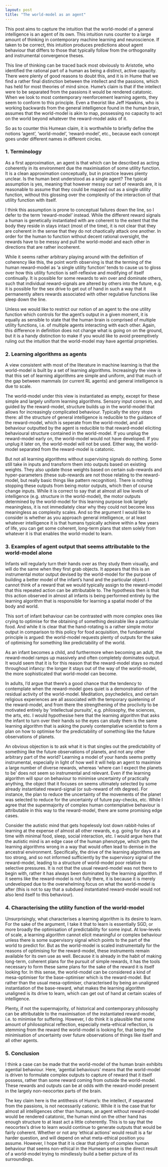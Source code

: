 ```yaml
---
layout: post
title: "The world-model as an agent"
---
```


This post aims to capture the intuition that the world-model of a general intelligence is an agent of its own. This intuition runs counter to a large amount of thinking in contemporary machine learning and neuroscience. If taken to be correct, this intuition produces predictions about agent behaviour that differs to those that typically follow from the orthogonality and instrumental convergence theses. 

This line of thinking can be traced back most obviously to Aristotle, who identified the rational part of a human as being a distinct, active capacity. There were plenty of good reasons to doubt this, and it is in Hume that we find a rather final distinction between the intellect and the passions, which has held for most theories of mind since. Hume’s claim is that if the intellect were to be separated from the passions it would be rendered catatonic. When we look to most contemporary reenforcement learning agents, they seem to conform to this principle. Even a theorist like Jeff Hawkins, who is working backwards from the general intelligence found in the human brain, assumes that the world-model is akin to map, possessing no capacity to act on the world beyond whatever the reward-model asks of it.

So as to counter this Humean claim, it is worthwhile to briefly define the notions ‘agent’, ‘world-model’, ‘reward-model’, etc., because each concept goes under different names in different circles. 

### 1. Terminology

As a first approximation, an agent is that which can be described as acting coherently in its environment due the maximisation of some utility function. It is a clean approximation conceptually, but in practice leaves plenty unclear. Is the human best understood as a single agent? The typical assumption is yes, meaning that however messy our set of rewards are, it is reasonable to assume that they could be mapped out as a single utility function, without this glossing over the complexity of the interaction of that utility function with itself.

I think this assumption is prone to conceptual failures down the line, so I defer to the term ‘reward-model’ instead. While the different reward signals a human is genetically instantiated with are coherent to the extent that the body they reside in stays intact (most of the time), it is not clear that they are coherent in the sense that they do not chaotically attack one another. In order for the human to function without decent rational oversight, the rewards have to be messy and pull the world-model and each other in directions that are rather incoherent. 

While it seems rather arbitrary playing around with the definition of coherency like this, the point worth observing is that the terming of the human reward-model as ‘a single utility function’ tends to cause us to gloss over how this utility function is self-reflexive and modifying of itself continually. It is possible for some rewards to win over and dominate others, such that individual reward-signals are altered by others into the future, e.g. it is possible for the sex drive to get out of hand in such a way that it permanently alters rewards associated with other regulative functions like sleep down the line. 

Unless we would like to restrict our notion of an agent to the one utility function which controls for the agent’s output in a given moment, it is equally as sensible to state that the human brain is comprised of multiple utility functions, i.e. of multiple agents interacting with each other. Again, this difference in definition does not change what is going on on the ground, but it is a handy distinction to make if you would like to avoid preemptively ruling out the intuition that the world-model may have agential proprieties. 

### 2. Learning algorithms as agents

A view consistent with most of the literature in machine learning is that the world-model is built by a set of learning algorithms. Increasingly the view is that this set of learning algorithms are simple and uniform, and that much of the gap between mammals (or current RL agents) and general intelligence is due to scale. 

The world-model under this view is instantiated as empty, except for these simple and largely uniform learning algorithms. Sensory input comes in, and guided by the reward-model, structure builds up in the world-model that allows for increasingly complicated behaviour. Typically the story stops there: all the structure of general intelligence is reducible to the guidance of the reward-model, which is seperate from the world-model, and all behaviour outputted by the agent is reducible to that reward-model eliciting behavioural structure contained in the world-model. If you unplug the reward-model early on, the world-model would not have developed. If you unplug it later on, the world-model will not be used. Either way, the world-model separated from the reward-model is catatonic. 

But not all learning algorithms without supervising signals do nothing. Some still take in inputs and transform them into outputs based on existing weights. They also update those weights based on certain sub-rewards and hyper-parameters (these sub-rewards are not those relating to the reward-model, but really basic things like pattern recognition). There is nothing stopping these outputs from being motor outputs, which then of course change inputs. While it is correct to say that at almost all low levels of intelligence (e.g. structure in the world-model), the motor outputs determined by the world-model for this learning purpose look largely meaningless, it is not immediately clear why they could not become less meaningless as complexity scales. And so the argument I would like to consider is whether as you approach general intelligence, or at least whatever intelligence it is that humans typically achieve within a few years of life, you can get some coherent, long-term plans that stem solely from whatever it is that enables the world-model to learn. 

### 3. Examples of agent output that seems attributable to the world-model alone

Infants will regularly turn their hands over as they study them visually, and will do the same when they first grab objects. It appears that this is an instrumental motor output devised by the world-model for the purpose of building a better model of the infant’s hand and the particular object. I cannot think of a reward that we would typically assign to the reward-model that this repeated action can be attributable to. The hypothesis then is that this action observed in almost all infants is being performed entirely by the learning algorithm that is responsible for learning a spatial model of the body and world. 

This sort of infant behaviour can be contrasted with more complex ones like crying to optimise for the obtaining of something desirable like a particular food. And while it is clear that the hand-rotating is a rather simple motor output in comparison to this policy for food acquisition, the fundamental principle is argued: the world-model requests plenty of outputs for the sake of optimising for something like predictability of the world. 

As an infant becomes a child, and furthermore when becoming an adult, the reward-model ramps up massively and often completely dominates output. It would seem that it is for this reason that the reward-model stays so muted throughout infancy: the longer it stays out of the way of the world-model, the more sophisticated that world-model can become.

In adults, I’d argue that there’s a good chance that the tendency to contemplate when the reward-model goes quiet is a demonstration of the residual activity of the world-model. Meditation, psychedelics, and certain religious experiences are all associated with the temporary quietening of the reward-model, and from there the strengthening of the proclivity to be motivated entirely by ‘intellectual pursuits’, e.g. philosophy, the sciences, the arts, etc. I would hypothesise here that the learning algorithm that asks the infant to turn over their hands so the eyes can study them is the same learning algorithm that is asking the purely contemplative scientist to form a plan on how to optimise for the predictability of something like the future observations of planets. 

An obvious objection is to ask what it is that singles out the predictability of something like the future observations of planets, and not any other arbitrary part of the world? Learning a model of your hands seems pretty instrumental, especially in light of how well it will help an agent to maximise a large number of diverse rewards, whereas ‘where can I expect the planets to be’ does not seem so instrumental and relevant. Even if the learning algorithm will spur on behaviour to minimise uncertainty of practically anything, the object that it focuses on seems ultimately selected by some already instantiated reward-signal (or sub-reward of nth degree). For instance, the plan to reduce the uncertainty of the movements of the planet was selected to reduce for the uncertainty of future pay-checks, etc. While I agree that the supermajority of complex human contemplative behaviour is attributable in this way to the reward-model, there are some promising edge cases. 

Consider the autistic mind that gets hopelessly lost down rabbit-holes of learning at the expense of almost all other rewards, e.g. going for days at a time with minimal food, sleep, social interaction, etc. I would argue here that the autistic mind is an edge case of the human phenotype, which gets the learning algorithms wrong in a way that would often lead to demise in the ancestral environment. Specifically, the drive of the learning algorithms are too strong, and so not informed sufficiently by the supervisory signal of the reward-model, leading to a structure of world-model poor relative to selective pressures. It is not that the usual reward-model was not there to begin with, rather it has always been dominated by the learning algorithm. If it seems like the reward-model is not fully there, it is because it is merely undeveloped due to the overwhelming focus on what the world-model is after (this is not to say that a subdued instantiated reward-model would not also lend itself to this behaviour). 

### 4. Characterising the utility function of the world-model

Unsurprisingly, what characterises a learning algorithm is its desire to learn. For the sake of the argument, I take it that to learn is essentially SGD, or more broadly the optimisation of predictability for some input. At low-levels of scale, a learning algorithm cannot elicit meaningful or complex behaviour unless there is some supervisory signal which points to the part of the world to predict for. But as the world-model is scaled instrumentally for the reasons of optimising for the reward-model, these instruments remain available for its own use as well. Because it is already in the habit of making long-term, coherent plans for the pursuit of simple rewards, it has the tools necessary to form these same plans for the sake of the reward it is itself looking for. In this sense, the world-model can be considered a kind of mesa-optimiser for the base-optimiser which is the reward-model. But rather than the usual mesa-optimiser, characterised by being an unaligned instantiation of the base-reward, what makes the learning algorithm unaligned is its drive to learn, which can get out of hand at certain scales of intelligence. 

Plenty, if not the supermajority, of historical and contemporary philosophy can be attributable to the maximisation of the instantiated reward-model, i.e. to minimise for suffering. However, I do think it is plausible that some amount of philosophical reflection, especially meta-ethical reflection, is stemming from the reward the world-model is looking for, that being the minimisation of uncertainty over future observations of things like itself and all other agents. 

### 5. Conclusion

I think a case can be made that the world-model of the human brain exhibits agential behaviour. Here, ‘agential behaviours’ means that the world-model is driven to formulate complex outputs to capture of reward that it itself possess, rather than some reward coming from outside the world-model. These rewards and outputs can be at odds with the reward-model present in the largely non-neocortex parts of the brain. 

The key claim here is the antithesis of Hume’s: the intellect, if separated from the passions, is not necessarily cationic. While it is the case that for almost all intelligences other than humans, an agent without reward-model would be rendered catatonic, the human mind on the other hand has enough structure to at least act a little coherently. This is to say that the neocortex’s drive to learn would continue to generate outputs that would be fairly coherent. Whether or not any ‘ethical actions’ would result is a far harder question, and will depend on what meta-ethical position you assume. However, I hope that it is clear that plenty of complex human behaviour that seems non-ethical in the Humean sense is the direct result of a world-model trying to mindlessly build a better picture of its surroundings. 